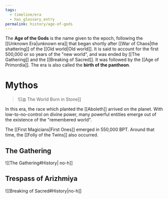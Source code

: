 ```yaml
---
tags:
  - timeline/era
  - has_glossary_entry
permalink: history/age-of-gods
---
```


The **Age of the Gods** is the name given to the epoch, following the [[Unknown Era|unknown era]] that began shortly after [[War of Chaos|the shattering]] of the [[Old world|Old world]]. It is said to account for the first 500,000 or so years of the "new world", and was ended by [[The Gathering]] and the [[Breaking of Sacred]]. It was followed by the [[Age of Primordia]]. The era is also called the **birth of the pantheon**.

# Mythos
>![[◍ The World Born in Stone]]

In this era, the race which planted the [[Aboleth]] arrived on the planet. With low-to-no-control on divine power, many powerful entities emerge out of the existence of the "remembered world".

The [[First Magicians|First Ones]] emerged in 550,000 BPT. Around that time, the [[Folly of the Twins]] also occurred.

## The Gathering
![[The Gathering#History| no-h]]

## Trespass of Arizhmiya
![[Breaking of Sacred#History|no-h]]